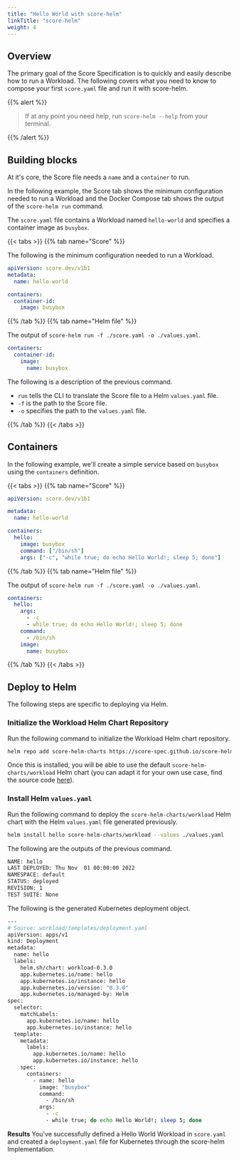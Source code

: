 ```yaml
---
title: "Hello World with score-helm"
linkTitle: "score-helm"
weight: 4
---
```


## Overview

The primary goal of the Score Specification is to quickly and easily describe how to run a Workload. The following covers what you need to know to compose your first `score.yaml` file and run it with score-helm.

{{% alert %}}

> If at any point you need help, run `score-helm --help` from your terminal.

{{% /alert %}}

## Building blocks

At it's core, the Score file needs a `name` and a `container` to run.

In the following example, the Score tab shows the minimum configuration needed to run a Workload and the Docker Compose tab shows the output of the `score-helm run` command.

The `score.yaml` file contains a Workload named `hello-world` and specifies a container image as `busybox`.

{{< tabs >}}
{{% tab name="Score" %}}

The following is the minimum configuration needed to run a Workload.

```yaml
apiVersion: score.dev/v1b1
metadata:
  name: hello-world

containers:
  container-id:
    image: busybox
```

{{% /tab %}}
{{% tab name="Helm file" %}}

The output of `score-helm run -f ./score.yaml -o ./values.yaml`.

```yaml
containers:
  container-id:
    image:
      name: busybox
```

The following is a description of the previous command.

- `run` tells the CLI to translate the Score file to a Helm `values.yaml` file.
- `-f` is the path to the Score file.
- `-o` specifies the path to the `values.yaml` file.

{{% /tab %}}
{{< /tabs >}}

## Containers

In the following example, we'll create a simple service based on `busybox` using the `containers` definition.

{{< tabs >}}
{{% tab name="Score" %}}

```yaml
apiVersion: score.dev/v1b1

metadata:
  name: hello-world

containers:
  hello:
    image: busybox
    command: ["/bin/sh"]
    args: ["-c", "while true; do echo Hello World!; sleep 5; done"]
```

{{% /tab %}}
{{% tab name="Helm file" %}}

The output of `score-helm run -f ./score.yaml -o ./values.yaml`.

```yaml
containers:
  hello:
    args:
      - -c
      - while true; do echo Hello World!; sleep 5; done
    command:
      - /bin/sh
    image:
      name: busybox
```

{{% /tab %}}
{{< /tabs >}}

## Deploy to Helm

The following steps are specific to deploying via Helm.

### Initialize the Workload Helm Chart Repository

Run the following command to initialize the Workload Helm chart repository.

```bash
helm repo add score-helm-charts https://score-spec.github.io/score-helm-charts
```

Once this is installed, you will be able to use the default `score-helm-charts/workload` Helm chart (you can adapt it for your own use case, find the source code [here](https://github.com/score-spec/score-helm-charts)).

### Install Helm `values.yaml`

Run the following command to deploy the `score-helm-charts/workload` Helm chart with the Helm `values.yaml` file generated previously.

```bash
helm install hello score-helm-charts/workload --values ./values.yaml
```

The following are the outputs of the previous command.

```bash
NAME: hello
LAST DEPLOYED: Thu Nov  01 00:00:00 2022
NAMESPACE: default
STATUS: deployed
REVISION: 1
TEST SUITE: None
```

The following is the generated Kubernetes deployment object.

```bash
---
# Source: workload/templates/deployment.yaml
apiVersion: apps/v1
kind: Deployment
metadata:
  name: hello
  labels:
    helm.sh/chart: workload-0.3.0
    app.kubernetes.io/name: hello
    app.kubernetes.io/instance: hello
    app.kubernetes.io/version: "0.3.0"
    app.kubernetes.io/managed-by: Helm
spec:
  selector:
    matchLabels:
      app.kubernetes.io/name: hello
      app.kubernetes.io/instance: hello
  template:
    metadata:
      labels:
        app.kubernetes.io/name: hello
        app.kubernetes.io/instance: hello
    spec:
      containers:
        - name: hello
          image: "busybox"
          command:
            - /bin/sh
          args:
            - -c
            - while true; do echo Hello World!; sleep 5; done
```

**Results** You've successfully defined a Hello World Workload in `score.yaml` and created a `deployment.yaml` file for Kubernetes through the score-helm Implementation.
